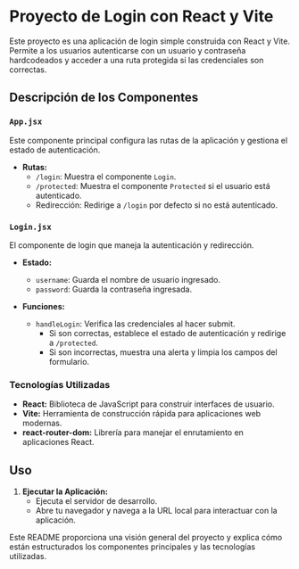 # Proyecto de Login con React y Vite

Este proyecto es una aplicación de login simple construida con React y Vite. Permite a los usuarios autenticarse con un usuario y contraseña hardcodeados y acceder a una ruta protegida si las credenciales son correctas.

## Descripción de los Componentes

### `App.jsx`

Este componente principal configura las rutas de la aplicación y gestiona el estado de autenticación.

- **Rutas:**
  - `/login`: Muestra el componente `Login`.
  - `/protected`: Muestra el componente `Protected` si el usuario está autenticado.
  - Redirección: Redirige a `/login` por defecto si no está autenticado.

### `Login.jsx`

El componente de login que maneja la autenticación y redirección.

- **Estado:**
  - `username`: Guarda el nombre de usuario ingresado.
  - `password`: Guarda la contraseña ingresada.

- **Funciones:**
  - `handleLogin`: Verifica las credenciales al hacer submit.
    - Si son correctas, establece el estado de autenticación y redirige a `/protected`.
    - Si son incorrectas, muestra una alerta y limpia los campos del formulario.

### Tecnologías Utilizadas

- **React:** Biblioteca de JavaScript para construir interfaces de usuario.
- **Vite:** Herramienta de construcción rápida para aplicaciones web modernas.
- **react-router-dom:** Librería para manejar el enrutamiento en aplicaciones React.

## Uso

1. **Ejecutar la Aplicación:**
   - Ejecuta el servidor de desarrollo.
   - Abre tu navegador y navega a la URL local para interactuar con la aplicación.

Este README proporciona una visión general del proyecto y explica cómo están estructurados los componentes principales y las tecnologías utilizadas.
